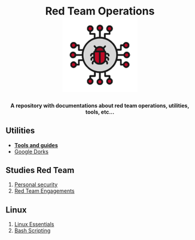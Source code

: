 

<h1 align="center">
<br>
  Red Team Operations
  <br>
<img src="./assets/red.png" alt="Tools" width="200">
</h1>
<h4 align="center">A repository with documentations about red team operations, utilities, tools, etc...</h4>

## Utilities 
<p align="center">
 <ul>
  <li><b><a href="./tools/">Tools and guides</a></b></li>
  <li><a href="./dorks/">Google Dorks</a></li>
  </ul>
</p>

## Studies Red Team
<ol>
 <li><a href="./studies/0-personal-security/">Personal security</a> </li>
 <li><a href="./studies/1-engagements/">Red Team Engagements</a> </li>
</ol>

## Linux
<ol>
 <li><a href="./linux/0-linux_essentials/">Linux Essentials</a> </li>
 <li><a href="./linux/1-bash-scripting/">Bash Scripting</a> </li>
</ol>



